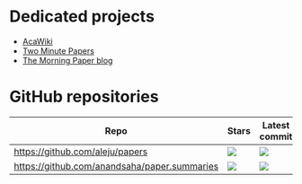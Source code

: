 # Dedicated projects

* [AcaWiki](https://acawiki.org)
* [Two Minute Papers](https://www.youtube.com/channel/UCbfYPyITQ-7l4upoX8nvctg)
* [The Morning Paper blog](https://blog.acolyer.org/)

# GitHub repositories

| Repo | Stars | Latest commit | Commit activity |
| ------------- | ------------- | ------------- | ------------- |
| https://github.com/aleju/papers | ![](https://img.shields.io/github/stars/aleju/papers.svg) | ![](https://img.shields.io/github/last-commit/aleju/papers.svg) | ![](https://img.shields.io/github/commit-activity/m/aleju/papers.svg) |
| https://github.com/anandsaha/paper.summaries | ![](https://img.shields.io/github/stars/anandsaha/paper.summaries.svg) | ![](https://img.shields.io/github/last-commit/anandsaha/paper.summaries.svg) | ![](https://img.shields.io/github/commit-activity/m/anandsaha/paper.summaries.svg) |
